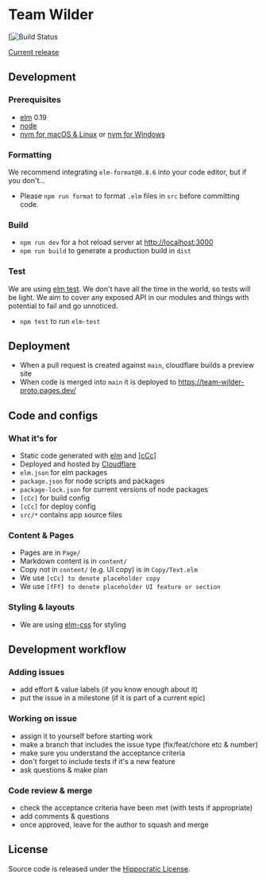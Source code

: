 # Team Wilder

[![Build Status]([cCc])

[Current release]([cCc])


## Development

### Prerequisites
- [elm](http://elm-lang.org/) 0.19
- [node](https://nodejs.org/)
- [nvm for macOS & Linux](https://github.com/nvm-sh/nvm) or [nvm for Windows](https://github.com/coreybutler/nvm-windows)

### Formatting
We recommend integrating `elm-format@0.8.6` into your code editor, but if you don't...
- Please `npm run format` to format `.elm` files in `src` before committing code.

### Build
- `npm run dev` for a hot reload server at [http://localhost:3000](http://localhost:3000)
- `npm run build` to generate a production build in `dist`

### Test
We are using [elm test](https://package.elm-lang.org/packages/elm-explorations/test/latest).
We don't have all the time in the world, so tests will be light.
We aim to cover any exposed API in our modules and things with potential to fail and go unnoticed.
- `npm test` to run `elm-test`


## Deployment

- When a pull request is created against `main`, cloudflare builds a preview site
- When code is merged into `main` it is deployed to https://team-wilder-proto.pages.dev/


## Code and configs

### What it's for
- Static code generated with [elm](https://elm-lang.org/docs) and [[cCc]]()
- Deployed and hosted by [Cloudflare](https://www.cloudflare.com/)
- `elm.json` for elm packages
- `package.json` for node scripts and packages
- `package-lock.json` for current versions of node packages
- `[cCc]` for build config
- `[cCc]` for deploy config
- `src/*` contains app source files

### Content & Pages

- Pages are in `Page/`
- Markdown content is in `content/`
- Copy not in `content/` (e.g. UI copy) is in `Copy/Text.elm`
- We use `[cCc] to denote placeholder copy`
- We use `[fFf] to denote placeholder UI feature or section`

### Styling & layouts

- We are using [elm-css](https://package.elm-lang.org/packages/rtfeldman/elm-css/latest/Css) for styling


## Development workflow

### Adding issues

-  add effort & value labels (if you know enough about it)
-  put the issue in a milestone (if it is part of a current epic)

### Working on issue

-  assign it to yourself before starting work
-  make a branch that includes the issue type (fix/feat/chore etc & number)
-  make sure you understand the acceptance criteria
-  don't forget to include tests if it's a new feature
-  ask questions & make plan

### Code review & merge

-  check the acceptance criteria have been met (with tests if appropriate)
-  add comments & questions
-  once approved, leave for the author to squash and merge

## License

Source code is released under the [Hippocratic License](https://firstdonoharm.dev/version/3/0/license/).

